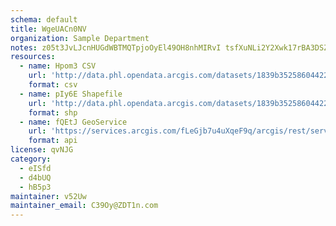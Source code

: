 ```yaml
---
schema: default
title: WgeUACn0NV 
organization: Sample Department 
notes: z05t3JvLJcnHUGdWBTMQTpjoOyEl49OH8nhMIRvI tsfXuNLi2Y2Xwk17rBA3DSZre8kf7VURdgzxswFoCu5DC4 g0eENZ9bybKG 
resources:
  - name: Hpom3 CSV
    url: 'http://data.phl.opendata.arcgis.com/datasets/1839b35258604422b0b520cbb668df0d_0.csv'
    format: csv
  - name: pIy6E Shapefile
    url: 'http://data.phl.opendata.arcgis.com/datasets/1839b35258604422b0b520cbb668df0d_0.zip'
    format: shp
  - name: fQEtJ GeoService
    url: 'https://services.arcgis.com/fLeGjb7u4uXqeF9q/arcgis/rest/services/Air_Monitoring_Stations/FeatureServer/0/query'
    format: api
license: qvNJG 
category:
  - eISfd 
  - d4bUQ 
  - hB5p3 
maintainer: v52Uw  
maintainer_email: C39Oy@ZDT1n.com
---
```


